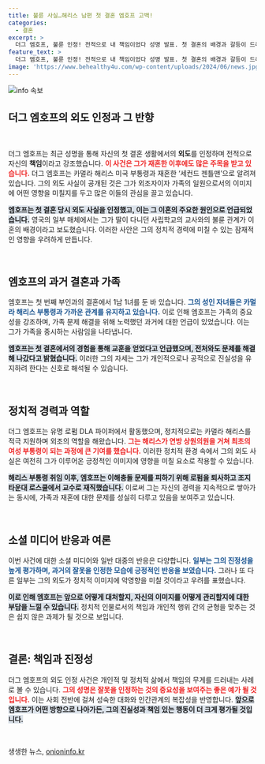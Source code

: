 ```yaml
---
title: 불륜 사실…해리스 남편 첫 결혼 엠호프 고백!
categories:
  - 결혼
excerpt: >
  더그 엠호프, 불륜 인정! 전적으로 내 책임이었다 성명 발표. 첫 결혼의 배경과 갈등이 드러나며, 카멀라 해리스 부통령과의 사랑은 과거를 초월할 수 있을까? 클릭으로 진실을 확인하세요!
feature_text: >
  더그 엠호프, 불륜 인정! 전적으로 내 책임이었다 성명 발표. 첫 결혼의 배경과 갈등이 드러나며, 카멀라 해리스 부통령과의 사랑은 과거를 초월할 수 있을까? 클릭으로 진실을 확인하세요!
image: 'https://www.behealthy4u.com/wp-content/uploads/2024/06/news.jpg'
---
```


<p><img src="https://www.behealthy4u.com/wp-content/uploads/2024/06/news.jpg" alt="info 속보" /></p>

<h2 data-ke-size="size26">더그 엠호프의 외도 인정과 그 반향</h2>

<p data-ke-size="size16">&nbsp;</p>

<p>더그 엠호프는 최근 성명을 통해 자신의 첫 결혼 생활에서의 <b>외도</b>를 인정하며 전적으로 자신의 <b>책임</b>이라고 강조했습니다. <b><span style="color: #ee2323;">이 사건은 그가 재혼한 이후에도 많은 주목을 받고 있습니다.</span></b> 더그 엠호프는 카멀라 해리스 미국 부통령과 재혼한 ‘세컨드 젠틀맨’으로 알려져 있습니다. 그의 외도 사실이 공개된 것은 그가 외조자이자 가족의 일원으로서의 이미지에 어떤 영향을 미칠지를 두고 많은 이들의 관심을 끌고 있습니다.</p>

<p><b><span style="background-color: #21538527;">엠호프는 첫 결혼 당시 외도 사실을 인정했고, 이는 그 이혼의 주요한 원인으로 언급되었습니다.</span></b> 영국의 일부 매체에서는 그가 딸이 다니던 사립학교의 교사와의 불륜 관계가 이혼의 배경이라고 보도했습니다. 이러한 사안은 그의 정치적 경력에 미칠 수 있는 잠재적인 영향을 우려하게 만듭니다. </p>

<p data-ke-size="size16">&nbsp;</p>

<h2 data-ke-size="size26">엠호프의 과거 결혼과 가족</h2>

<p>엠호프는 첫 번째 부인과의 결혼에서 1남 1녀를 둔 바 있습니다. <b><span style="color: #1a5490;">그의 성인 자녀들은 카멀라 해리스 부통령과 가까운 관계를 유지하고 있습니다.</span></b> 이로 인해 엠호프는 가족의 중요성을 강조하며, 가족 문제 해결을 위해 노력했던 과거에 대한 언급이 있었습니다. 이는 그가 가족을 중시하는 사람임을 나타냅니다.</p>

<p><b><span style="background-color: #21538527;">엠호프는 첫 결혼에서의 경험을 통해 교훈을 얻었다고 언급했으며, 전처와도 문제를 해결해 나갔다고 밝혔습니다.</span></b> 이러한 그의 자세는 그가 개인적으로나 공적으로 진실성을 유지하려 한다는 신호로 해석될 수 있습니다. </p>

<p data-ke-size="size16">&nbsp;</p>

<h2 data-ke-size="size26">정치적 경력과 역할</h2>

<p>더그 엠호프는 유명 로펌 DLA 파이퍼에서 활동했으며, 정치적으로는 카멀라 해리스를 적극 지원하며 외조의 역할을 해왔습니다. <b><span style="color: #ee2323;">그는 해리스가 연방 상원의원을 거쳐 최초의 여성 부통령이 되는 과정에 큰 기여를 했습니다.</span></b> 이러한 정치적 환경 속에서 그의 외도 사실은 여전히 그가 이루어온 긍정적인 이미지에 영향을 미칠 요소로 작용할 수 있습니다.</p>

<p><b><span style="background-color: #21538527;">해리스 부통령 취임 이후, 엠호프는 이해충돌 문제를 피하기 위해 로펌을 퇴사하고 조지타운대 로스쿨에서 교수로 재직했습니다.</span></b> 이로써 그는 자신의 경력을 지속적으로 쌓아가는 동시에, 가족과 재혼에 대한 문제를 성실히 다루고 있음을 보여주고 있습니다. </p>

<p data-ke-size="size16">&nbsp;</p>

<h2 data-ke-size="size26">소셜 미디어 반응과 여론</h2>

<p>이번 사건에 대한 소셜 미디어와 일반 대중의 반응은 다양합니다. <b><span style="color: #1a5490;">일부는 그의 진정성을 높게 평가하며, 과거의 잘못을 인정한 모습에 긍정적인 반응을 보였습니다.</span></b> 그러나 또 다른 일부는 그의 외도가 정치적 이미지에 악영향을 미칠 것이라고 우려를 표했습니다. </p>

<p><b><span style="background-color: #21538527;">이로 인해 엠호프는 앞으로 어떻게 대처할지, 자신의 이미지를 어떻게 관리할지에 대한 부담을 느낄 수 있습니다.</span></b> 정치적 인물로서의 책임과 개인적 행위 간의 균형을 맞추는 것은 쉽지 않은 과제가 될 것으로 보입니다.</p>

<p data-ke-size="size16">&nbsp;</p>

<h2 data-ke-size="size26">결론: 책임과 진정성</h2>

<p>더그 엠호프의 외도 인정 사건은 개인적 및 정치적 삶에서 책임의 무게를 드러내는 사례로 볼 수 있습니다. <b><span style="color: #ee2323;">그의 성명은 잘못을 인정하는 것의 중요성을 보여주는 좋은 예가 될 것입니다.</span></b> 이는 사회 전반에 걸쳐 성숙한 대화와 인간관계의 복잡성을 반영합니다. <b><span style="background-color: #21538527;">앞으로 엠호프가 어떤 방향으로 나아가든, 그의 진실성과 책임 있는 행동이 더 크게 평가될 것입니다.</span></b></p>

<p data-ke-size="size16">&nbsp;</p>
생생한 뉴스, <a href="https://onioninfo.kr" rel="dofollow">onioninfo.kr</a>


